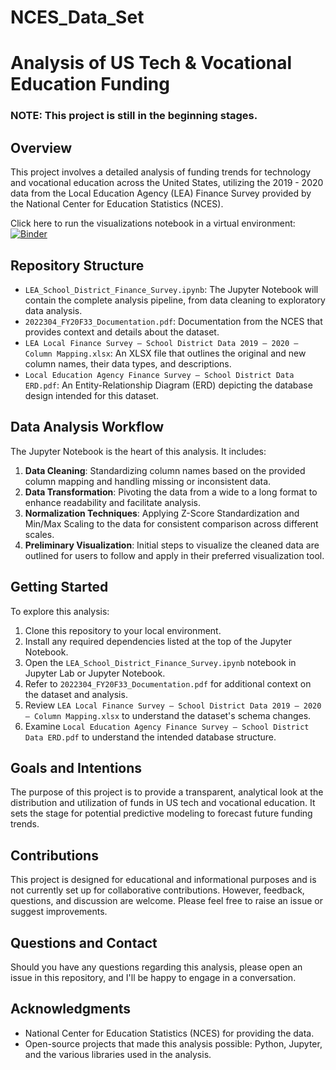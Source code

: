 # NCES_Data_Set  
# Analysis of US Tech & Vocational Education Funding

### NOTE: This project is still in the beginning stages.

## Overview

This project involves a detailed analysis of funding trends for technology and vocational education across the United States, utilizing the 2019 - 2020 data from the Local Education Agency (LEA) Finance Survey provided by the National Center for Education Statistics (NCES).

Click here to run the visualizations notebook in a virtual environment: [![Binder](https://mybinder.org/badge_logo.svg)](https://mybinder.org/v2/gh/jacobc5266/NCES_Data_Set/main?labpath=src%2FLEA_Finance_Data_Visualizations_v2.ipynb)

## Repository Structure

- `LEA_School_District_Finance_Survey.ipynb`: The Jupyter Notebook will contain the complete analysis pipeline, from data cleaning to exploratory data analysis.
- `2022304_FY20F33_Documentation.pdf`: Documentation from the NCES that provides context and details about the dataset.
- `LEA Local Finance Survey – School District Data 2019 – 2020 – Column Mapping.xlsx`: An XLSX file that outlines the original and new column names, their data types, and descriptions.
- `Local Education Agency Finance Survey – School District Data ERD.pdf`: An Entity-Relationship Diagram (ERD) depicting the database design intended for this dataset.

## Data Analysis Workflow

The Jupyter Notebook is the heart of this analysis. It includes:

1. **Data Cleaning**: Standardizing column names based on the provided column mapping and handling missing or inconsistent data.
2. **Data Transformation**: Pivoting the data from a wide to a long format to enhance readability and facilitate analysis.
3. **Normalization Techniques**: Applying Z-Score Standardization and Min/Max Scaling to the data for consistent comparison across different scales.
4. **Preliminary Visualization**: Initial steps to visualize the cleaned data are outlined for users to follow and apply in their preferred visualization tool.

## Getting Started

To explore this analysis:

1. Clone this repository to your local environment.
2. Install any required dependencies listed at the top of the Jupyter Notebook.
3. Open the `LEA_School_District_Finance_Survey.ipynb` notebook in Jupyter Lab or Jupyter Notebook.
4. Refer to `2022304_FY20F33_Documentation.pdf` for additional context on the dataset and analysis.
5. Review `LEA Local Finance Survey – School District Data 2019 – 2020 – Column Mapping.xlsx` to understand the dataset's schema changes.
6. Examine `Local Education Agency Finance Survey – School District Data ERD.pdf` to understand the intended database structure.

## Goals and Intentions

The purpose of this project is to provide a transparent, analytical look at the distribution and utilization of funds in US tech and vocational education. It sets the stage for potential predictive modeling to forecast future funding trends.

## Contributions

This project is designed for educational and informational purposes and is not currently set up for collaborative contributions. However, feedback, questions, and discussion are welcome. Please feel free to raise an issue or suggest improvements.

## Questions and Contact

Should you have any questions regarding this analysis, please open an issue in this repository, and I'll be happy to engage in a conversation.

## Acknowledgments

- National Center for Education Statistics (NCES) for providing the data.
- Open-source projects that made this analysis possible: Python, Jupyter, and the various libraries used in the analysis.
